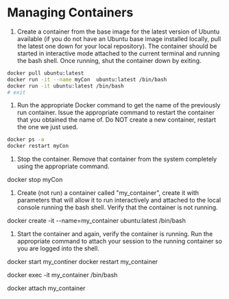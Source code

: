 # Managing Containers

1. Create a container from the base image for the latest version of Ubuntu available (if you do not have an Ubuntu base image installed locally, pull the latest one down for your local repository). The container should be started in interactive mode attached to the current terminal and running the bash shell. Once running, shut the container down by exiting.

```bash
docker pull ubuntu:latest
docker run -it --name myCon  ubuntu:latest /bin/bash
docker run -it ubuntu:latest /bin/bash
# exit
```


1. Run the appropriate Docker command to get the name of the previously run container. Issue the appropriate command to restart the container that you obtained the name of. Do NOT create a new container, restart the one we just used.

```bash
docker ps -a
docker restart myCon

```

1. Stop the container. Remove that container from the system completely using the appropriate command.

docker stop myCon

1. Create (not run) a container called "my_container", create it with parameters that will allow it to run interactively and attached to the local console running the bash shell. Verify that the container is not running.

docker create -it --name=my_container ubuntu:latest /bin/bash

1. Start the container and again, verify the container is running. Run the appropriate command to attach your session to the running container so you are logged into the shell.

docker start my_continer
docker restart my_container

docker exec -it my_container /bin/bash

docker attach my_container